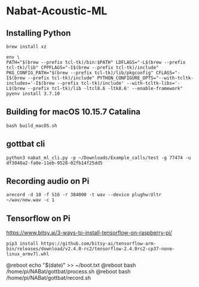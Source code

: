 # Nabat-Acoustic-ML

## Installing Python

```
brew install xz

env \
PATH="$(brew --prefix tcl-tk)/bin:$PATH" LDFLAGS="-L$(brew --prefix tcl-tk)/lib" CPPFLAGS="-I$(brew --prefix tcl-tk)/include" PKG_CONFIG_PATH="$(brew --prefix tcl-tk)/lib/pkgconfig" CFLAGS="-I$(brew --prefix tcl-tk)/include" PYTHON_CONFIGURE_OPTS="--with-tcltk-includes='-I$(brew --prefix tcl-tk)/include' --with-tcltk-libs='-L$(brew --prefix tcl-tk)/lib -ltcl8.6 -ltk8.6' --enable-framework" pyenv install 3.7.10
```

## Building for macOS 10.15.7 Catalina

```
bash build_macOS.sh
```

## gottbat cli

```
python3 nabat_ml_cli.py -p ~/Downloads/Example_calls/test -g 77474 -u df3048a2-fa0e-11eb-9528-02fb14f25dd5
```

## Recording audio on Pi

```
arecord -d 10 -f S16 -r 384000 -t wav --device plughw:Ultr ~/wav/new.wav -c 1
```

## Tensorflow on Pi

https://www.bitsy.ai/3-ways-to-install-tensorflow-on-raspberry-pi/

```
pip3 install https://github.com/bitsy-ai/tensorflow-arm-bin/releases/download/v2.4.0-rc2/tensorflow-2.4.0rc2-cp37-none-linux_armv7l.whl
```
@reboot echo "$(date)" >> ~/boot.txt
@reboot bash /home/pi/NABat/gottbat/process.sh
@reboot bash /home/pi/NABat/gottbat/record.sh

